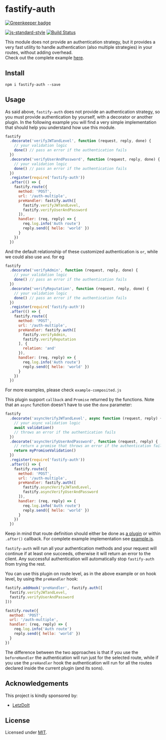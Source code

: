 # fastify-auth

[![Greenkeeper badge](https://badges.greenkeeper.io/fastify/fastify-auth.svg)](https://greenkeeper.io/)

[![js-standard-style](https://img.shields.io/badge/code%20style-standard-brightgreen.svg?style=flat)](http://standardjs.com/)  [![Build Status](https://travis-ci.org/fastify/fastify-auth.svg?branch=master)](https://travis-ci.org/fastify/fastify-auth)

This module does not provide an authentication strategy, but it provides a very fast utility to handle authentication (also multiple strategies) in your routes, without adding overhead.  
Check out the complete example [here](https://github.com/fastify/fastify-auth/blob/master/example.js).

## Install
```
npm i fastify-auth --save
```

## Usage
As said above, `fastify-auth` does not provide an authentication strategy, so you must provide authentication by yourself, with a decorator or another plugin.
In the following example you will find a very simple implementation that should help you understand how use this module.  
```js
fastify
  .decorate('verifyJWTandLevel', function (request, reply, done) {
    // your validation logic
    done() // pass an error if the authentication fails
  })
  .decorate('verifyUserAndPassword', function (request, reply, done) {
    // your validation logic
    done() // pass an error if the authentication fails
  })
  .register(require('fastify-auth'))
  .after(() => {
    fastify.route({
      method: 'POST',
      url: '/auth-multiple',
      preHandler: fastify.auth([
        fastify.verifyJWTandLevel,
        fastify.verifyUserAndPassword
      ]),
      handler: (req, reply) => {
        req.log.info('Auth route')
        reply.send({ hello: 'world' })
      }
    })
  })
```

And the default relationship of these customized authentication is `or`, while we could also use `and`. for eg
```js
fastify
  .decorate('verifyAdmin', function (request, reply, done) {
    // your validation logic
    done() // pass an error if the authentication fails
  })
  .decorate('verifyReputation', function (request, reply, done) {
    // your validation logic
    done() // pass an error if the authentication fails
  })
  .register(require('fastify-auth'))
  .after(() => {
    fastify.route({
      method: 'POST',
      url: '/auth-multiple',
      preHandler: fastify.auth([
        fastify.verifyAdmin,
        fastify.verifyReputation
      ], {
        relation: 'and'
      }),
      handler: (req, reply) => {
        req.log.info('Auth route')
        reply.send({ hello: 'world' })
      }
    })
  })
```
For more examples, please check `example-composited.js`

This plugin support `callback` and `Promise` returned by the functions. Note that an `async` function doesn't have to use the `done` parameter:

```js
fastify
  .decorate('asyncVerifyJWTandLevel', async function (request, reply) {
    // your async validation logic
    await validation()
    // throws an error if the authentication fails
  })
  .decorate('asyncVerifyUserAndPassword', function (request, reply) {
    // return a promise that throws an error if the authentication fails
    return myPromiseValidation()
  })
  .register(require('fastify-auth'))
  .after(() => {
    fastify.route({
      method: 'POST',
      url: '/auth-multiple',
      preHandler: fastify.auth([
        fastify.asyncVerifyJWTandLevel,
        fastify.asyncVerifyUserAndPassword
      ]),
      handler: (req, reply) => {
        req.log.info('Auth route')
        reply.send({ hello: 'world' })
      }
    })
  })
```


Keep in mind that route definition should either be done as [a plugin](https://github.com/fastify/fastify/blob/master/docs/Plugins.md) or within `.after()` callback. For complete example implementation see [example.js](example.js).

`fastify-auth` will run all your authentication methods and your request will continue if at least one succeeds, otherwise it will return an error to the client. Any successful authentication will automatically stop `fastify-auth` from trying the rest.

You can use this plugin on route level, as in the above example or on hook level, by using the `preHandler` hook:
```js
fastify.addHook('preHandler', fastify.auth([
  fastify.verifyJWTandLevel,
  fastify.verifyUserAndPassword
]))

fastify.route({
  method: 'POST',
  url: '/auth-multiple',
  handler: (req, reply) => {
    req.log.info('Auth route')
    reply.send({ hello: 'world' })
  }
})
```

The difference between the two approaches is that if you use the `beforeHandler` the authentication will run just for the selected route, while if you use the `preHandler` hook the authentication will run for all the routes declared inside the current plugin (and its sons).

## Acknowledgements

This project is kindly sponsored by:
- [LetzDoIt](http://www.letzdoitapp.com/)

## License

Licensed under [MIT](./LICENSE).
